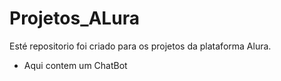 # Projetos_ALura
Esté repositorio foi criado para os projetos da plataforma Alura.
- Aqui contem um ChatBot
